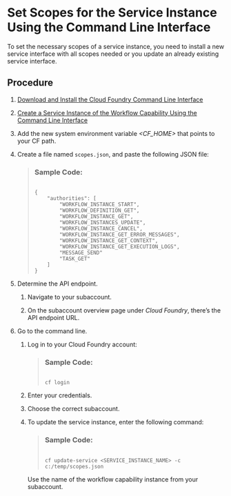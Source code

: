 <!-- loio2c19449ebaeb4e4c8fe1c110a2a2b876 -->

# Set Scopes for the Service Instance Using the Command Line Interface

To set the necessary scopes of a service instance, you need to install a new service interface with all scopes needed or you update an already existing service interface.



## Procedure

1.  [Download and Install the Cloud Foundry Command Line Interface](https://help.sap.com/viewer/65de2977205c403bbc107264b8eccf4b/Cloud/en-US/4ef907afb1254e8286882a2bdef0edf4.html)

2.  [Create a Service Instance of the Workflow Capability Using the Command Line Interface](https://help.sap.com/viewer/e157c391253b4ecd93647bf232d18a83/Cloud/en-US/e8d88dd056f14c75af59e68d6b20345f.html)

3.  Add the new system environment variable *<CF\_HOME\>* that points to your CF path.

4.  Create a file named `scopes.json`, and paste the following JSON file:

    > ### Sample Code:  
    > ```
    > 
    > {  
    >     "authorities": [
    >         "WORKFLOW_INSTANCE_START",
    >         "WORKFLOW_DEFINITION_GET",
    >         "WORKFLOW_INSTANCE_GET",
    >         "WORKFLOW_INSTANCES_UPDATE",
    >         "WORKFLOW_INSTANCE_CANCEL",
    >         "WORKFLOW_INSTANCE_GET_ERROR_MESSAGES",
    >         "WORKFLOW_INSTANCE_GET_CONTEXT",
    >         "WORKFLOW_INSTANCE_GET_EXECUTION_LOGS",
    >         "MESSAGE_SEND"
    >         "TASK_GET"
    >     ]
    > }
    > ```

5.  Determine the API endpoint.

    1.  Navigate to your subaccount.

    2.  On the subaccount overview page under *Cloud Foundry*, there’s the API endpoint URL.


6.  Go to the command line.

    1.  Log in to your Cloud Foundry account:

        > ### Sample Code:  
        > ```
        > 
        > cf login
        > ```

    2.  Enter your credentials.

    3.  Choose the correct subaccount.

    4.  To update the service instance, enter the following command:

        > ### Sample Code:  
        > ```
        > 
        > cf update-service <SERVICE_INSTANCE_NAME> -c c:/temp/scopes.json
        > ```

        Use the name of the workflow capability instance from your subaccount.



